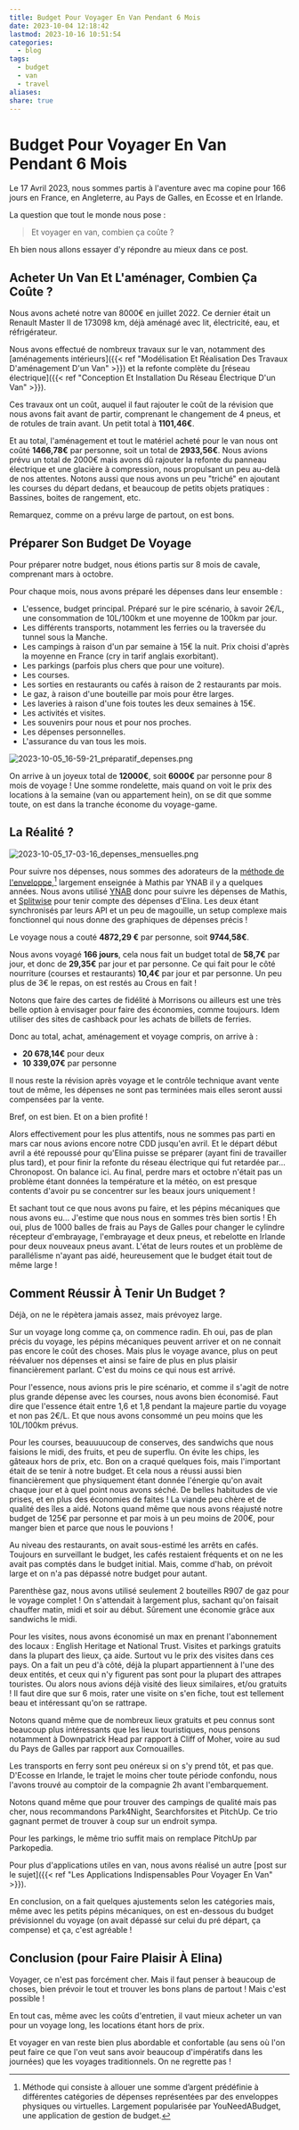 ```yaml
---
title: Budget Pour Voyager En Van Pendant 6 Mois
date: 2023-10-04 12:18:42
lastmod: 2023-10-16 10:51:54
categories:
  - blog
tags:
  - budget
  - van
  - travel
aliases: 
share: true
---
```


# Budget Pour Voyager En Van Pendant 6 Mois

Le 17 Avril 2023, nous sommes partis à l'aventure avec ma copine pour 166 jours en France, en Angleterre, au Pays de Galles, en Ecosse et en Irlande.

La question que tout le monde nous pose :

> Et voyager en van, combien ça coûte ?

Eh bien nous allons essayer d'y répondre au mieux dans ce post.

## Acheter Un Van Et L'aménager, Combien Ça Coûte ?

Nous avons acheté notre van 8000€ en juillet 2022. Ce dernier était un Renault Master II de 173098 km, déjà aménagé avec lit, électricité, eau, et réfrigérateur.

Nous avons effectué de nombreux travaux sur le van, notamment des [aménagements intérieurs]({{< ref "Modélisation Et Réalisation Des Travaux D'aménagement D'un Van" >}}) et la refonte complète du [réseau électrique]({{< ref "Conception Et Installation Du Réseau Électrique D'un Van" >}}).

Ces travaux ont un coût, auquel il faut rajouter le coût de la révision que nous avons fait avant de partir, comprenant le changement de 4 pneus, et de rotules de train avant. Un petit total à **1101,46€**.

Et au total, l'aménagement et tout le matériel acheté pour le van nous ont coûté **1466,78€** par personne, soit un total de **2933,56€**. Nous avions prévu un total de 2000€ mais avons dû rajouter la refonte du panneau électrique et une glacière à compression, nous propulsant un peu au-delà de nos attentes. Notons aussi que nous avons un peu "triché" en ajoutant les courses du départ dedans, et beaucoup de petits objets pratiques : Bassines, boites de rangement, etc.

Remarquez, comme on a prévu large de partout, on est bons.

## Préparer Son Budget De Voyage

Pour préparer notre budget, nous étions partis sur 8 mois de cavale, comprenant mars à octobre.

Pour chaque mois, nous avons préparé les dépenses dans leur ensemble :

- L'essence, budget principal. Préparé sur le pire scénario, à savoir 2€/L, une consommation de 10L/100km et une moyenne de 100km par jour.
- Les différents transports, notamment les ferries ou la traversée du tunnel sous la Manche.
- Les campings à raison d'un par semaine à 15€ la nuit. Prix choisi d'après la moyenne en France (cry in tarif anglais exorbitant).
- Les parkings (parfois plus chers que pour une voiture).
- Les courses.
- Les sorties en restaurants ou cafés à raison de 2 restaurants par mois.
- Le gaz, à raison d'une bouteille par mois pour être larges.
- Les laveries à raison d'une fois toutes les deux semaines à 15€.
- Les activités et visites.
- Les souvenirs pour nous et pour nos proches.
- Les dépenses personnelles.
- L'assurance du van tous les mois.

![2023-10-05_16-59-21_préparatif_depenses.png](/images/2023-10-05_16-59-21_préparatif_depenses.png)

On arrive à un joyeux total de **12000€**, soit **6000€** par personne pour 8 mois de voyage ! Une somme rondelette, mais quand on voit le prix des locations à la semaine (van ou appartement hein), on se dit que somme toute, on est dans la tranche économe du voyage-game.

## La Réalité ?

![2023-10-05_17-03-16_depenses_mensuelles.png](/images/2023-10-05_17-03-16_depenses_mensuelles.png)

Pour suivre nos dépenses, nous sommes des adorateurs de la [méthode de l'enveloppe](https://www.ynab.com/the-four-rules/),[^1] largement enseignée à Mathis par YNAB il y a quelques années. Nous avons utilisé [YNAB](https://www.ynab.com/) donc pour suivre les dépenses de Mathis, et [Splitwise](https://secure.splitwise.com) pour tenir compte des dépenses d'Elina. Les deux étant synchronisés par leurs API et un peu de magouille, un setup complexe mais fonctionnel qui nous donne des graphiques de dépenses précis !

Le voyage nous a couté **4872,29 €** par personne, soit **9744,58€**.

Nous avons voyagé **166 jours**, cela nous fait un budget total de **58,7€** par jour, et donc de **29,35€** par jour et par personne. Ce qui fait pour le côté nourriture (courses et restaurants) **10,4€** par jour et par personne. Un peu plus de 3€ le repas, on est restés au Crous en fait !

Notons que faire des cartes de fidélité à Morrisons ou ailleurs est une très belle option à envisager pour faire des économies, comme toujours. Idem utiliser des sites de cashback pour les achats de billets de ferries.

Donc au total, achat, aménagement et voyage compris, on arrive à :

- **20 678,14€** pour deux
- **10 339,07€** par personne

Il nous reste la révision après voyage et le contrôle technique avant vente tout de même, les dépenses ne sont pas terminées mais elles seront aussi compensées par la vente.

Bref, on est bien. Et on a bien profité !

Alors effectivement pour les plus attentifs, nous ne sommes pas parti en mars car nous avions encore notre CDD jusqu'en avril. Et le départ début avril a été repoussé pour qu'Elina puisse se préparer (ayant fini de travailler plus tard), et pour finir la refonte du réseau électrique qui fut retardée par… Chronopost. On balance ici. Au final, perdre mars et octobre n'était pas un problème étant données la température et la météo, on est presque contents d'avoir pu se concentrer sur les beaux jours uniquement !

Et sachant tout ce que nous avons pu faire, et les pépins mécaniques que nous avons eu… J'estime que nous nous en sommes très bien sortis ! Eh oui, plus de 1000 balles de frais au Pays de Galles pour changer le cylindre récepteur d'embrayage, l'embrayage et deux pneus, et rebelotte en Irlande pour deux nouveaux pneus avant. L'état de leurs routes et un problème de parallélisme n'ayant pas aidé, heureusement que le budget était tout de même large !

## Comment Réussir À Tenir Un Budget ?

Déjà, on ne le répètera jamais assez, mais prévoyez large.

Sur un voyage long comme ça, on commence radin. Eh oui, pas de plan précis du voyage, les pépins mécaniques peuvent arriver et on ne connait pas encore le coût des choses. Mais plus le voyage avance, plus on peut réévaluer nos dépenses et ainsi se faire de plus en plus plaisir financièrement parlant. C'est du moins ce qui nous est arrivé.

Pour l'essence, nous avions pris le pire scénario, et comme il s'agit de notre plus grande dépense avec les courses, nous avons bien économisé. Faut dire que l'essence était entre 1,6 et 1,8 pendant la majeure partie du voyage et non pas 2€/L. Et que nous avons consommé un peu moins que les 10L/100km prévus.

Pour les courses, beauuuucoup de conserves, des sandwichs que nous faisions le midi, des fruits, et peu de superflu. On évite les chips, les gâteaux hors de prix, etc. Bon on a craqué quelques fois, mais l'important était de se tenir à notre budget. Et cela nous a réussi aussi bien financièrement que physiquement étant donnée l'énergie qu'on avait chaque jour et à quel point nous avons séché. De belles habitudes de vie prises, et en plus des économies de faites ! La viande peu chère et de qualité des îles a aidé. Notons quand même que nous avons réajusté notre budget de 125€ par personne et par mois à un peu moins de 200€, pour manger bien et parce que nous le pouvions !

Au niveau des restaurants, on avait sous-estimé les arrêts en cafés. Toujours en surveillant le budget, les cafés restaient fréquents et on ne les avait pas comptés dans le budget initial. Mais, comme d'hab, on prévoit large et on n'a pas dépassé notre budget pour autant.

Parenthèse gaz, nous avons utilisé seulement 2 bouteilles R907 de gaz pour le voyage complet ! On s'attendait à largement plus, sachant qu'on faisait chauffer matin, midi et soir au début. Sûrement une économie grâce aux sandwichs le midi.

Pour les visites, nous avons économisé un max en prenant l'abonnement des locaux : English Heritage et National Trust. Visites et parkings gratuits dans la plupart des lieux, ça aide. Surtout vu le prix des visites dans ces pays. On a fait un peu d'à côté, déjà la plupart appartiennent à l'une des deux entités, et ceux qui n'y figurent pas sont pour la plupart des attrapes touristes. Ou alors nous avions déjà visité des lieux similaires, et/ou gratuits ! Il faut dire que sur 6 mois, rater une visite on s'en fiche, tout est tellement beau et intéressant qu'on se rattrape.

Notons quand même que de nombreux lieux gratuits et peu connus sont beaucoup plus intéressants que les lieux touristiques, nous pensons notamment à Downpatrick Head par rapport à Cliff of Moher, voire au sud du Pays de Galles par rapport aux Cornouailles.

Les transports en ferry sont peu onéreux si on s'y prend tôt, et pas que. D'Ecosse en Irlande, le trajet le moins cher toute période confondu, nous l'avons trouvé au comptoir de la compagnie 2h avant l'embarquement.

Notons quand même que pour trouver des campings de qualité mais pas cher, nous recommandons Park4Night, Searchforsites et PitchUp. Ce trio gagnant permet de trouver à coup sur un endroit sympa.

Pour les parkings, le même trio suffit mais on remplace PitchUp par Parkopedia.

Pour plus d'applications utiles en van, nous avons réalisé un autre [post sur le sujet]({{< ref "Les Applications Indispensables Pour Voyager En Van" >}}).

En conclusion, on a fait quelques ajustements selon les catégories mais, même avec les petits pépins mécaniques, on est en-dessous du budget prévisionnel du voyage (on avait dépassé sur celui du pré départ, ça compense) et ça, c'est agréable !

## Conclusion (pour Faire Plaisir À Elina)

Voyager, ce n'est pas forcément cher. Mais il faut penser à beaucoup de choses, bien prévoir le tout et trouver les bons plans de partout ! Mais c'est possible !

En tout cas, même avec les coûts d'entretien, il vaut mieux acheter un van pour un voyage long, les locations étant hors de prix.

Et voyager en van reste bien plus abordable et confortable (au sens où l'on peut faire ce que l'on veut sans avoir beaucoup d'impératifs dans les journées) que les voyages traditionnels. On ne regrette pas !

[^1]: Méthode qui consiste à allouer une somme d’argent prédéfinie à différentes catégories de dépenses représentées par des enveloppes physiques ou virtuelles. Largement popularisée par YouNeedABudget, une application de gestion de budget.
